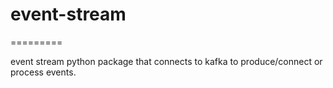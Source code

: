 # event-stream
=========

event stream python package that connects to kafka to produce/connect or process events.
